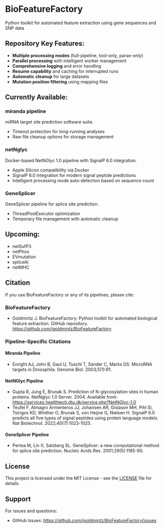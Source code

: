 # BioFeatureFactory
Python toolkit for automated feature extraction using gene sequences and SNP data

## Repository Key Features:

- **Multiple processing modes** (full-pipeline, tool-only, parse-only)
- **Parallel processing** with intelligent worker management
- **Comprehensive logging** and error handling
- **Resume capability** and caching for interrupted runs
- **Automatic cleanup** for large datasets
- **Mutation position filtering** using mapping files

## Currently Available:

### **miranda pipeline**
miRNA target site prediction software suite.
- Timeout protection for long-running analyses
- Raw file cleanup options for storage management

### **netNglyc**
Docker-based NetNGlyc 1.0 pipeline with SignalP 6.0 integration.
- Apple Silicon compatibility via Docker
- SignalP 6.0 integration for modern signal peptide predictions
- Intelligent processing mode auto-detection based on sequence count

### **GeneSplicer**
GeneSplicer pipeline for splice site prediction.
- ThreadPoolExecutor optimization
- Temporary file management with automatic cleanup

## Upcoming:

- netSufP3
- netPhos
- EVmutation
- spliceAI
- netMHC

## Citation

If you use BioFeatureFactory or any of its pipelines, please cite:

### BioFeatureFactory
- Goldmintz J. BioFeatureFactory: Python toolkit for automated biological feature extraction. GitHub repository. https://github.com/jgoldmintz/BioFeatureFactory

### Pipeline-Specific Citations

#### Miranda Pipeline
- Enright AJ, John B, Gaul U, Tuschl T, Sander C, Marks DS. MicroRNA targets in Drosophila. Genome Biol. 2003;5(1):R1.

#### NetNGlyc Pipeline
- Gupta R, Jung E, Brunak S. Prediction of N-glycosylation sites in human proteins. NetNglyc 1.0 Server. 2004. Available from: https://services.healthtech.dtu.dk/service.php?NetNGlyc-1.0
- Teufel F, Almagro Armenteros JJ, Johansen AR, Gíslason MH, Pihl SI, Tsirigos KD, Winther O, Brunak S, von Heijne G, Nielsen H. SignalP 6.0 predicts all five types of signal peptides using protein language models. Nat Biotechnol. 2022;40(7):1023-1025.

#### GeneSplicer Pipeline
- Pertea M, Lin X, Salzberg SL. GeneSplicer: a new computational method for splice site prediction. Nucleic Acids Res. 2001;29(5):1185-90.

## License

This project is licensed under the MIT License - see the [LICENSE](LICENSE) file for details.

## Support

For issues and questions:

- GitHub Issues: https://github.com/jgoldmintz/BioFeatureFactory/issues

